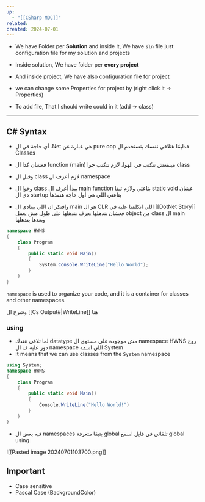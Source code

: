 ```yaml
---
up:
  - "[[CSharp MOC]]"
related: 
created: 2024-07-01
---
```


 - We have Folder per **Solution** 
   and inside it, We have `sln` file just configuration file for my solution and projects
- Inside solution, We have folder per **every project**

- And inside project, We have also configuration file for project
- we can change some Properties for project by (right click it -> Properties)

- To add file, That I should write could in it (add -> class)

---
## C# Syntax
- أي حاجة في ال .Net هي عبارة عن pure oop فدايمًا هتلاقي نفسك بتستخدم ال Classes 
- فعشان كدا ال function (main) مينفعش تتكتب في الهوا، لازم تتكتب جوا class

- وقبل ال class لازم أعرف ال namespace 

- وجوا ال class ببدأ أعرف ال main function بتاعتي
  ولازم تبقا static void عشان دي ال startup بتاعتي اللي هي أول حاجة هنفذها

- وافتكر ان اللي بينادي ال main هو ال CLR اللي اتكلمنا عليه في [[DotNet Story]] فعشان يندهلها يعرف يندهلها على طول مش يعمل object من class ال main وبعدها يندهلها

```cs
namespace HWNS
{
    class Program
    {
        public static void Main()
        {
            System.Console.WriteLine("Hello World");
        }
    }
}
```

`namespace` is used to organize your code, and it is a container for classes and other namespaces.

وشرح ال [[Cs Output#|WriteLine]] هنا
### using 
- لما تلاقي عندك datatype مش موجودة على مستوى ال namespace HWNS روح دور عليه ف ال namespace اللي اسمه System
- It means that we can use classes from the `System` namespace
```cs
using System;
namespace HWNS
{
	class Program
	{
		public static void Main()
		{
			Console.WriteLine("Hello World!")
		}
	}
}
```

- فيه بعض ال namespaces بتبقا متعرفة global تلقائي في فايل اسمع global using 

![[Pasted image 20240701103700.png]]
## Important
- Case sensitive
- Pascal Case (BackgroundColor)